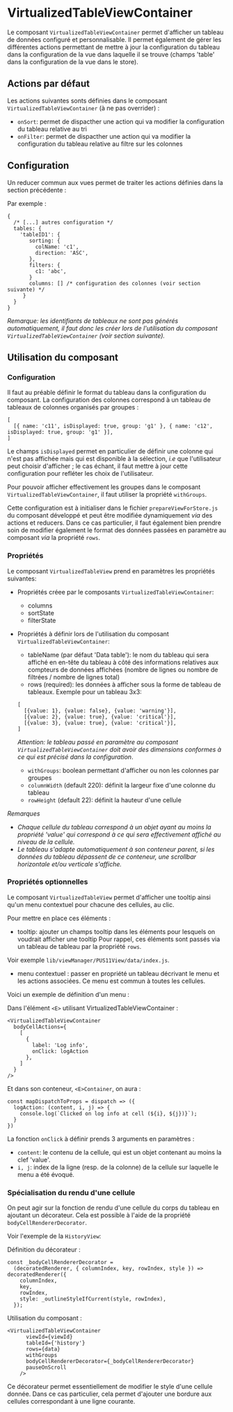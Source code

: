 
# VirtualizedTableViewContainer

Le composant `VirtualizedTableViewContainer` permet d'afficher un tableau de données configuré 
et personnalisable. Il permet également de gérer les différentes actions permettant de mettre à jour
la configuration du tableau dans la configuration de la vue dans laquelle il se trouve 
(champs 'table' dans la configuration de la vue dans le store).

## Actions par défaut

Les actions suivantes sonts définies dans le composant `VirtualizedTableViewContainer` 
(à ne pas overrider) :

- `onSort`: 
permet de dispacther une action qui va modifier la configuration du tableau relative au tri
- `onFilter`: 
permet de dispacther une action qui va modifier la configuration du tableau relative au filtre sur les colonnes

## Configuration

Un reducer commun aux vues permet de traiter les actions définies dans la section précédente :

Par exemple :

```
{
  /* [...] autres configuration */
  tables: {
    'tableID1': {
       sorting: {
         colName: 'c1',
         direction: 'ASC',
       },
       filters: {
         c1: 'abc',
       }
       columns: [] /* configuration des colonnes (voir section suivante) */
     }
  }
}
```

_Remarque: les identifiants de tableaux ne sont pas générés automatiquement, il faut donc les créer
lors de l'utilisation du composant `VirtualizedTableViewContainer` (voir section suivante)._

## Utilisation du composant

### Configuration

Il faut au préable définir le format du tableau dans la configuration du composant. 
La configuration des colonnes correspond à un tableau de tableaux de colonnes organisés par groupes :

```
[
  [{ name: 'c11', isDisplayed: true, group: 'g1' }, { name: 'c12', isDisplayed: true, group: 'g1' }],
]
```

Le champs `isDisplayed` permet en particulier de définir une colonne qui n'est pas affichée mais
qui est disponible à la sélection, _i.e_ que l'utilisateur peut choisir d'afficher ; le cas échant,
il faut mettre à jour cette configuration pour refléter les choix de l'utilisateur.

Pour pouvoir afficher effectivement les groupes dans le composant `VirtualizedTableViewContainer`,
il faut utiliser la propriété `withGroups`.

Cette configuration est à initialiser dans le fichier `prepareViewForStore.js` du composant développé
et peut être modifiée dynamiquement _via_ des actions et reducers. Dans ce cas particulier,
il faut également bien prendre soin de modifier également le format des données passées en paramètre
au composant _via_ la propriété `rows`.

### Propriétés
Le composant `VirtualizedTableView` prend en paramètres les propriétés suivantes:

- Propriétés créee par le composants `VirtualizedTableViewContainer`:
  - columns
  - sortState
  - filterState
  
- Propriétés à définir lors de l'utilisation du composant `VirtualizedTableViewContainer`:
  - tableName (par défaut 'Data table'): le nom du tableau qui sera affiché en en-tête du tableau à côté des
  informations relatives aux compteurs de données affichées 
  (nombre de lignes ou nombre de filtrées / nombre de lignes total)
  - rows (required): les données à afficher sous la forme de tableau de tableaux.
  Exemple pour un tableau 3x3:
  ```
  [
  	[{value: 1}, {value: false}, {value: 'warning'}],
  	[{value: 2}, {value: true}, {value: 'critical'}],
  	[{value: 3}, {value: true}, {value: 'critical'}],
  ]
  ```
  _Attention: le tableau passé en paramètre au composant `VirtualizedTableViewContainer` doit avoir 
  des dimensions conformes à ce qui est précisé dans la configuration_.
  - `withGroups`: boolean permettant d'afficher ou non les colonnes par groupes
  - `columnWidth` (default 220): définit la largeur fixe d'une colonne du tableau
  - `rowHeight` (default 22): définit la hauteur d'une cellule
  
_Remarques_
- _Chaque cellule du tableau correspond à un objet ayant au moins la propriété 'value' qui correspond
à ce qui sera effectivement affiché au niveau de la cellule._
- _Le tableau s'adapte automatiquement à son conteneur parent, si les données du tableau dépassent
de ce conteneur, une scrollbar horizontale et/ou verticale s'affiche._

### Propriétés optionnelles

Le composant `VirtualizedTableView` permet d'afficher une tooltip ainsi qu'un menu contextuel pour
chacune des cellules, au clic.

Pour mettre en place ces éléments :

- tooltip: ajouter un champs tooltip dans les éléments pour lesquels on voudrait afficher une tooltip
Pour rappel, ces éléments sont passés via un tableau de tableau par la propriété `rows`.

Voir exemple `lib/viewManager/PUS11View/data/index.js`.

- menu contextuel : passer en propriété un tableau décrivant le menu et les actions associées.
Ce menu est commun à toutes les cellules.

Voici un exemple de définition d'un menu :

Dans l'élément `<E>` utilisant VirtualizedTableViewContainer :

```
<VirtualizedTableViewContainer
  bodyCellActions={
    [
      {
        label: 'Log info',
        onClick: logAction
      },
    ]
  }
/>
```

Et dans son conteneur, `<E>Container`, on aura :

```
const mapDispatchToProps = dispatch => ({
  logAction: (content, i, j) => {
    console.log(`Clicked on log info at cell (${i}, ${j})}`);
  } 
})
```

La fonction `onClick` à définir prends 3 arguments en paramètres :
- `content`: le contenu de la cellule, qui est un objet contenant au moins la clef 'value'.
- `i, j`: index de la ligne (resp. de la colonne) de la cellule sur laquelle le menu a été évoqué.


### Spécialisation du rendu d'une cellule

On peut agir sur la fonction de rendu d'une cellule du corps du tableau en ajoutant un décorateur.
Cela est possible à l'aide de la propriété `bodyCellRendererDecorator`.

Voir l'exemple de la `HistoryView`:

Définition du décorateur :
```
const _bodyCellRendererDecorator =
  (decoratedRenderer, { columnIndex, key, rowIndex, style }) => decoratedRenderer({
	columnIndex,
	key,
	rowIndex,
	style: _outlineStyleIfCurrent(style, rowIndex),
  });
```

Utilisation du composant : 
```
<VirtualizedTableViewContainer
	  viewId={viewId}
	  tableId={'history'}
	  rows={data}
	  withGroups
	  bodyCellRendererDecorator={_bodyCellRendererDecorator}
	  pauseOnScroll
	/>
``` 

Ce décorateur permet essentiellement de modifier le style d'une cellule donnée. 
Dans ce cas particulier, cela permet d'ajouter une bordure aux cellules correspondant à
une ligne courante.
